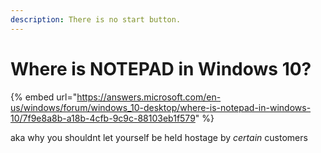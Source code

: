 ```yaml
---
description: There is no start button.
---
```


# Where is NOTEPAD in Windows 10?

{% embed url="https://answers.microsoft.com/en-us/windows/forum/windows_10-desktop/where-is-notepad-in-windows-10/7f9e8a8b-a18b-4cfb-9c9c-88103eb1f579" %}

aka why you shouldnt let yourself be held hostage by _certain_ customers
